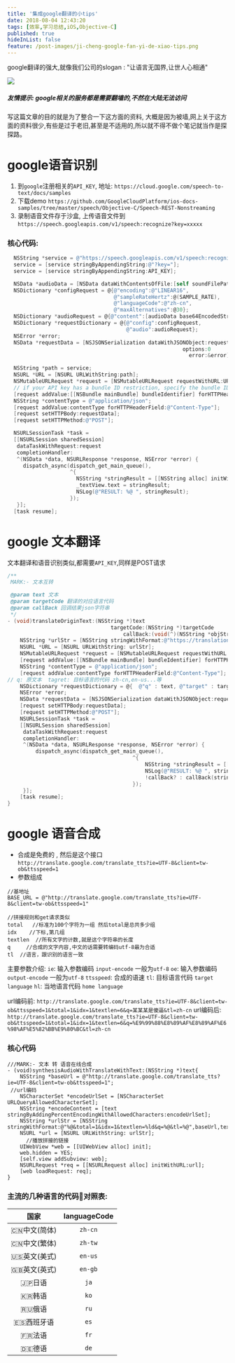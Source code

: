 ```yaml
---
title: '集成google翻译的小tips'
date: 2018-08-04 12:43:20
tags: [效率,学习总结,iOS,Objective-C]
published: true
hideInList: false
feature: /post-images/ji-cheng-google-fan-yi-de-xiao-tips.png
---
```

google翻译的强大,就像我们公司的slogan : "让语言无国界,让世人心相通"

<!-- more -->

![](http://wangguibin.github.io/post-images/1560697872361.png)

##### *友情提示: google相关的服务都是需要翻墙的,不然在大陆无法访问*

写这篇文章的目的就是为了整合一下这方面的资料, 大概是因为被墙,网上关于这方面的资料很少,有些是过于老旧,甚至是不适用的,所以就不得不做个笔记就当作是探探路。

# google语音识别  

1. 到`google`注册相关的`API_KEY`, 地址: `https://cloud.google.com/speech-to-text/docs/samples`
2. 下载demo  `https://github.com/GoogleCloudPlatform/ios-docs-samples/tree/master/speech/Objective-C/Speech-REST-Nonstreaming`
3. 录制语音文件存于沙盒, 上传语音文件到 `https://speech.googleapis.com/v1/speech:recognize?key=xxxxx`



### 核心代码:
```objectivec
  NSString *service = @"https://speech.googleapis.com/v1/speech:recognize";
  service = [service stringByAppendingString:@"?key="];
  service = [service stringByAppendingString:API_KEY];

  NSData *audioData = [NSData dataWithContentsOfFile:[self soundFilePath]];//沙盒里的录音文件 具体看google提供的demo
  NSDictionary *configRequest = @{@"encoding":@"LINEAR16",
                                  @"sampleRateHertz":@(SAMPLE_RATE),
                                  @"languageCode":@"zh-cn",
                                  @"maxAlternatives":@30};
  NSDictionary *audioRequest = @{@"content":[audioData base64EncodedStringWithOptions:0]};
  NSDictionary *requestDictionary = @{@"config":configRequest,
                                      @"audio":audioRequest};
  NSError *error;
  NSData *requestData = [NSJSONSerialization dataWithJSONObject:requestDictionary
                                                        options:0
                                                          error:&error];

  NSString *path = service;
  NSURL *URL = [NSURL URLWithString:path];
  NSMutableURLRequest *request = [NSMutableURLRequest requestWithURL:URL];
  // if your API key has a bundle ID restriction, specify the bundle ID like this:
  [request addValue:[[NSBundle mainBundle] bundleIdentifier] forHTTPHeaderField:@"X-Ios-Bundle-Identifier"];
  NSString *contentType = @"application/json";
  [request addValue:contentType forHTTPHeaderField:@"Content-Type"];
  [request setHTTPBody:requestData];
  [request setHTTPMethod:@"POST"];

  NSURLSessionTask *task =
  [[NSURLSession sharedSession]
   dataTaskWithRequest:request
   completionHandler:
   ^(NSData *data, NSURLResponse *response, NSError *error) {
     dispatch_async(dispatch_get_main_queue(),
                    ^{
                      NSString *stringResult = [[NSString alloc] initWithData:data encoding:NSUTF8StringEncoding];
                      _textView.text = stringResult;
                      NSLog(@"RESULT: %@ ", stringResult);
                    });
   }];
  [task resume];

```

# google 文本翻译

 文本翻译和语音识别类似,都需要`API_KEY`,同样是POST请求

```objectivec
/**
 MARK:- 文本互转

 @param text 文本
 @param targetCode 翻译的对应语言代码
 @param callBack 回调结果json字符串
 */
- (void)translateOriginText:(NSString *)text
								 targetCode:(NSString *)targetCode
									 callBack:(void(^)(NSString *objStr))callBack{
	NSString *urlStr = [NSString stringWithFormat:@"https://translation.googleapis.com/language/translate/v2?key=%@",API_KEY];
	NSURL *URL = [NSURL URLWithString: urlStr];
	NSMutableURLRequest *request = [NSMutableURLRequest requestWithURL:URL];
	[request addValue:[[NSBundle mainBundle] bundleIdentifier] forHTTPHeaderField:@"X-Ios-Bundle-Identifier"];
	NSString *contentType = @"application/json";
	[request addValue:contentType forHTTPHeaderField:@"Content-Type"];
// q: 原文本  tagret: 目标语言的代码 zh-cn,en-us...等
	NSDictionary *requestDictionary = @{  @"q" : text, @"target" : targetCode };
	NSError *error;
	NSData *requestData = [NSJSONSerialization dataWithJSONObject:requestDictionary options:0 error:&error];
	[request setHTTPBody:requestData];
	[request setHTTPMethod:@"POST"];
	NSURLSessionTask *task =
	[[NSURLSession sharedSession]
	 dataTaskWithRequest:request
	 completionHandler:
	 ^(NSData *data, NSURLResponse *response, NSError *error) {
		 dispatch_async(dispatch_get_main_queue(),
										^{
											NSString *stringResult = [[NSString alloc] initWithData:data encoding:NSUTF8StringEncoding];
											NSLog(@"RESULT: %@ ", stringResult);
											!callBack? : callBack(stringResult);
										});
	 }];
	[task resume];
}

```

# google 语音合成 

- 合成是免费的 , 然后是这个接口  `http://translate.google.com/translate_tts?ie=UTF-8&client=tw-ob&ttsspeed=1`
-  参数组成
```
//基地址
BASE_URL = @"http://translate.google.com/translate_tts?ie=UTF-8&client=tw-ob&ttsspeed=1"

//拼接规则和get请求类似
total   //标准为100个字符为一组 然后total是总共多少组 
idx    //下标,第几组
textlen  //所有文字的计数,就是这个字符串的长度
q     //合成的文字内容,中文的话需要转编码utf-8最为合适
tl  //语言，跟识别的语言一致
```
主要参数介绍: 
`ie`: 输入参数编码 `input-encode` 一般为`utf-8`
`oe`: 输入参数编码 `output-encode` 一般为`utf-8`
`ttsspeed`: 合成的语速
`tl`: 目标语言代码 `target language`
`hl`: 当地语言代码 `home language`


url编码前: 
`http://translate.google.com/translate_tts?ie=UTF-8&client=tw-ob&ttsspeed=1&total=1&idx=1&textlen=6&q=某某某是傻逼&tl=zh-cn`
url编码后: 
`http://translate.google.com/translate_tts?ie=UTF-8&client=tw-ob&ttsspeed=1&total=1&idx=1&textlen=6&q=%E9%99%88%E8%89%AF%E8%89%AF%E6%98%AF%E5%82%BB%E9%80%BC&tl=zh-cn`

### 核心代码

```
///MARK:- 文本 转 语音在线合成
- (void)synthesisAudioWithTranslateWithText:(NSString *)text{
    NSString *baseUrl = @"http://translate.google.com/translate_tts?ie=UTF-8&client=tw-ob&ttsspeed=1";
 //url编码
    NSCharacterSet *encodeUrlSet = [NSCharacterSet URLQueryAllowedCharacterSet];
    NSString *encodeContent = [text stringByAddingPercentEncodingWithAllowedCharacters:encodeUrlSet];
    NSString *urlStr = [NSString stringWithFormat:@"%@&total=1&idx=1&textlen=%ld&q=%@&tl=%@",baseUrl,text.length,encodeContent,self.targetCode];
    NSURL *url = [NSURL URLWithString: urlStr];
      //播放拼接的链接 
	UIWebView *web = [[UIWebView alloc] init];
	web.hidden = YES;
	[self.view addSubview: web];
	NSURLRequest *req = [[NSURLRequest alloc] initWithURL:url];
	[web loadRequest: req];
}
```

### 主流的几种语言的代码对照表:
|国家|languageCode|
|:---:|:---:|
|🇨🇳中文(简体)|`zh-cn`|
|🇨🇳中文(繁体)|`zh-tw`|
|🇺🇸英文(美式)|`en-us`|
|🇬🇧英文(英式)|`en-gb`|
|🇯🇵日语|`ja`|
|🇰🇷韩语|`ko`|
|🇷🇺俄语|`ru`|
|🇪🇸西班牙语|`es`|
|🇫🇷法语|`fr`|
|🇩🇪德语|`de`|





